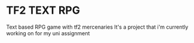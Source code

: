 # TF2 TEXT RPG
 Text based RPG game with tf2 mercenaries
It's a project that i'm currently working on for my uni assignment
